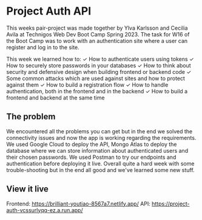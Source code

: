 # Project Auth API

This weeks pair-project was made together by Ylva Karlsson and Cecilia Avila at Technigos Web Dev Boot Camp Spring 2023.
The task for W16 of the Boot Camp was to work with an authentication site where a user can register and log in to the site.

This week we learned how to:
✓ How to authenticate users using tokens
✓ How to securely store passwords in your databases
✓ How to think about security and defensive design when building frontend or backend code
✓ Some common attacks which are used against sites and how to protect against them
✓ How to build a registration flow
✓ How to handle authentication, both in the frontend and in the backend
✓ How to build a frontend and backend at the same time

## The problem

We encountered all the problems you can get but in the end we solved the connectivity issues and now the app is working regarding the requirements.
We used Google Cloud to deploy the API, Mongo Atlas to deploy the database where we can store information about authenticated users and their chosen passwords.
We used Postman to try our endpoints and authentication before deploying it live.
Overall quite a hard week with some trouble-shooting but in the end all good and we've learned some new stuff.

## View it live

Frontend: https://brilliant-youtiao-8567a7.netlify.app/
API: https://project-auth-vcssurlyqq-ez.a.run.app/
